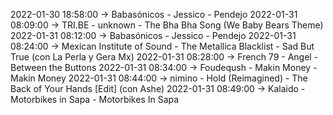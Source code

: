 2022-01-30 18:58:00 -> Babasónicos - Jessico - Pendejo
2022-01-31 08:09:00 -> TRI.BE - unknown - The Bha Bha Song (We Baby Bears Theme)
2022-01-31 08:12:00 -> Babasónicos - Jessico - Pendejo
2022-01-31 08:24:00 -> Mexican Institute of Sound - The Metallica Blacklist - Sad But True (con La Perla y Gera Mx)
2022-01-31 08:28:00 -> French 79 - Angel - Between the Buttons
2022-01-31 08:34:00 -> Foudeqush - Makin Money - Makin Money
2022-01-31 08:44:00 -> nimino - Hold (Reimagined) - The Back of Your Hands [Edit] (con Ashe)
2022-01-31 08:49:00 -> Kalaido - Motorbikes in Sapa - Motorbikes In Sapa
